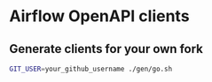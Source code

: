 Airflow OpenAPI clients
=======================

Generate clients for your own fork
-----------------------------------

```bash
GIT_USER=your_github_username ./gen/go.sh
```
